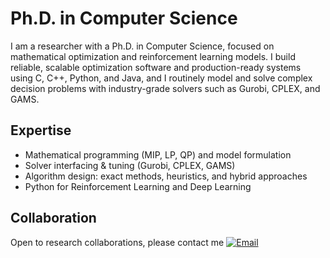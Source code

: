 # Ph.D. in Computer Science

I am a researcher with a Ph.D. in Computer Science, focused on mathematical optimization and reinforcement learning models. I build reliable, scalable optimization software and production-ready systems using C, C++, Python, and Java, and I routinely model and solve complex decision problems with industry-grade solvers such as Gurobi, CPLEX, and GAMS.

## Expertise
- Mathematical programming (MIP, LP, QP) and model formulation
- Solver interfacing & tuning (Gurobi, CPLEX, GAMS)
- Algorithm design: exact methods, heuristics, and hybrid approaches
- Python for Reinforcement Learning and Deep Learning

## Collaboration
Open to research collaborations, please contact me [![Email](https://img.shields.io/badge/Email-555555?style=flat&logo=gmail&logoColor=white)](mailto:ton.adresse@exemple.com)


